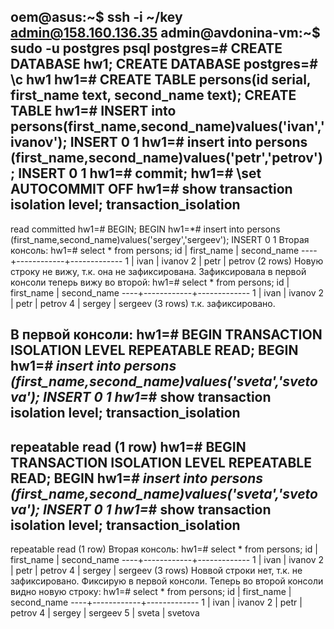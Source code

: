 oem@asus:~$ ssh -i ~/key admin@158.160.136.35
admin@avdonina-vm:~$ sudo -u postgres psql
postgres=# CREATE DATABASE hw1;
CREATE DATABASE
postgres=# \c hw1
hw1=# CREATE TABLE persons(id serial, first_name text, second_name text);
CREATE TABLE
hw1=# INSERT into persons(first_name,second_name)values('ivan','ivanov');
INSERT 0 1
hw1=# insert into persons (first_name,second_name)values('petr','petrov');
INSERT 0 1
hw1=# commit;
hw1=# \set AUTOCOMMIT OFF
hw1=# show transaction isolation level;
 transaction_isolation 
-----------------------
 read committed
hw1=# BEGIN;
BEGIN
hw1=*# insert into persons (first_name,second_name)values('sergey','sergeev');
INSERT 0 1
Вторая консоль:
hw1=# select * from persons;
 id | first_name | second_name 
----+------------+-------------
  1 | ivan       | ivanov
  2 | petr       | petrov
(2 rows)
Новую строку не вижу, т.к. она не зафиксирована.
Зафиксировала в первой консоли
теперь вижу во второй:
hw1=# select * from persons;
 id | first_name | second_name 
----+------------+-------------
  1 | ivan       | ivanov
  2 | petr       | petrov
  4 | sergey     | sergeev
(3 rows)
т.к. зафиксировано.

В первой консоли:
hw1=# BEGIN TRANSACTION ISOLATION LEVEL REPEATABLE READ;
BEGIN
hw1=*# insert into persons (first_name,second_name)values('sveta','svetova');
INSERT 0 1
hw1=*# show transaction isolation level;
 transaction_isolation 
-----------------------
 repeatable read
(1 row)
hw1=# BEGIN TRANSACTION ISOLATION LEVEL REPEATABLE READ;
BEGIN
hw1=*# insert into persons (first_name,second_name)values('sveta','svetova');
INSERT 0 1
hw1=*# show transaction isolation level;
 transaction_isolation 
-----------------------
 repeatable read
(1 row)
Вторая консоль:
hw1=# select * from persons;
 id | first_name | second_name 
----+------------+-------------
  1 | ivan       | ivanov
  2 | petr       | petrov
  4 | sergey     | sergeev
(3 rows)
Новвой строки нет, т.к. не зафиксировано.
Фиксирую в первой консоли.
Теперь во второй консоли видно новую строку:
hw1=# select * from persons;
 id | first_name | second_name 
----+------------+-------------
  1 | ivan       | ivanov
  2 | petr       | petrov
  4 | sergey     | sergeev
  5 | sveta      | svetova




